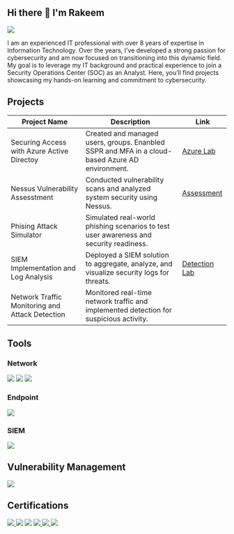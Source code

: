 ## Hi there 👋 I'm Rakeem
<a href="https://www.linkedin.com/in/rakeemdawson/"><img src="https://img.shields.io/badge/-LinkedIn-0072b1?&style=for-the-badge&logo=linkedin&logoColor=white" /></a>



I am an experienced IT professional with over 8 years of expertise in Information Technology. Over the years, I’ve developed a strong passion for cybersecurity and am now focused on transitioning into this dynamic field. My goal is to leverage my IT background and practical experience to join a Security Operations Center (SOC) as an Analyst. Here, you’ll find projects showcasing my hands-on learning and commitment to cybersecurity.


## Projects
| Project Name                                           | Description         |                     Link             |
|------------------------------------------- |----------------------------|-------------------------------------------|
| Securing Access with Azure Active Directoy                           | Created and managed users, groups.  Enanbled SSPR and MFA in a cloud-based Azure AD environment.| <a href="https://github.com/Techkeemout/Secure-Access-With-Azure-Active-Directory">Azure Lab</a>
| Nessus Vulnerability Assesstment                | Conducted vulnerability scans and analyzed system security using Nessus.| <a href="https://github.com/Techkeemout/Nessus-Vulnerability-Assesstment">Assessment</a> 
| Phising Attack Simulator                        |	Simulated real-world phishing scenarios to test user awareness and security readiness. |
| SIEM Implementation and Log Analysis            | Deployed a SIEM solution to aggregate, analyze, and visualize security logs for threats. | <a href="https://github.com/rdaw16/Detection-Lab">Detection Lab</a>|
| Network Traffic Monitoring and Attack Detection | Monitored real-time network traffic and implemented detection for suspicious activity.|




## Tools

### Network
<div>
    <img src="https://img.shields.io/badge/-Wireshark-1679A7?&style=for-the-badge&logo=Wireshark&logoColor=white" />
    <img src="https://img.shields.io/badge/-Suricata-EF3B2D?&style=for-the-badge&logo=Suricata&logoColor=white" />
    <img src="https://img.shields.io/badge/-Zeek-777BB4?&style=for-the-badge&logo=Zeek&logoColor=white" />
</div>

### Endpoint
<div>
    <img src="https://img.shields.io/badge/-Microsoft_Defender_for_Endpoint-00A4EF?&style=for-the-badge&logo=Microsoft&logoColor=white" />
 
</div>

### SIEM
<div>
    <img src="https://img.shields.io/badge/-Splunk-D62A8D?&style=for-the-badge&logo=Splunk&logoColor=white" />
    
</div>

## Vulnerability Management
<div>
    <img src="https://img.shields.io/badge/-Nessus-0096A7?&style=for-the-badge&logo=Tenable&logoColor=white" /> 

</div>

## Certifications

<div>
  <a href="https://www.credly.com/badges/ed8d79c6-e21d-430e-86a8-2aa5ee36c041/public_url" target="_blank" rel="noopener">
    <img src="https://img.shields.io/badge/-SSCP-2C9E8F?style=for-the-badge&logo=ISC2&logoColor=white" />
  </a>
  <img src="https://img.shields.io/badge/-LPI%20Linux-009639?style=for-the-badge&logo=Linux&logoColor=white" />
  <img src="https://img.shields.io/badge/-Security%2B-FF0000?style=for-the-badge&logo=CompTIA&logoColor=white" />
    <a href="https://learn.microsoft.com/api/credentials/share/en-us/RakeemDawson-6210/1026D9687DA132F2?sharingId=5114F1AFB93C870C" />
  <img src="https://img.shields.io/badge/-AZ--900-0078D4?style=for-the-badge&logo=Microsoft%20Azure&logoColor=white" />
  <a href="https://catalog-education.oracle.com/ords/certview/sharebadge?id=0507AA28728903C35A2388A2F5E167631027E574850DE4D17E66837619E68B2D" target="_blank" rel="noopener">
    <img src="https://img.shields.io/badge/-Oracle%20Certified-F80000?style=for-the-badge&logo=oracle&logoColor=white" />
  </a>
  <img src="https://img.shields.io/badge/-Network%2B-007ACC?style=for-the-badge&logo=CompTIA&logoColor=white" />
 
</div>




